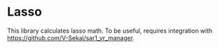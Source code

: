 # Lasso

This library calculates lasso math. To be useful, requires integration with https://github.com/V-Sekai/sar1_vr_manager.